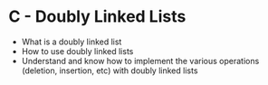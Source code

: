 # C - Doubly Linked Lists
  - What is a doubly linked list
  - How to use doubly linked lists
  - Understand and know how to implement the various operations (deletion, insertion, etc) with doubly linked lists